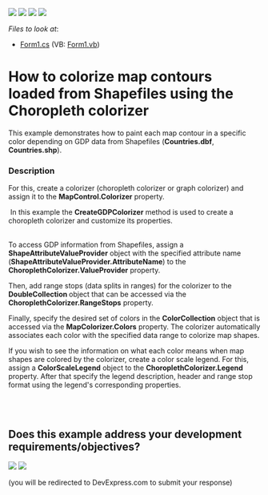 <!-- default badges list -->
![](https://img.shields.io/endpoint?url=https://codecentral.devexpress.com/api/v1/VersionRange/128576138/13.1.4%2B)
[![](https://img.shields.io/badge/Open_in_DevExpress_Support_Center-FF7200?style=flat-square&logo=DevExpress&logoColor=white)](https://supportcenter.devexpress.com/ticket/details/E4691)
[![](https://img.shields.io/badge/📖_How_to_use_DevExpress_Examples-e9f6fc?style=flat-square)](https://docs.devexpress.com/GeneralInformation/403183)
[![](https://img.shields.io/badge/💬_Leave_Feedback-feecdd?style=flat-square)](#does-this-example-address-your-development-requirementsobjectives)
<!-- default badges end -->
<!-- default file list -->
*Files to look at*:

* [Form1.cs](./CS/Colorizer/Form1.cs) (VB: [Form1.vb](./VB/Colorizer/Form1.vb))
<!-- default file list end -->
# How to colorize map contours loaded from Shapefiles using the Choropleth colorizer 


<p>This example demonstrates how to paint each map contour in a specific color depending on GDP data from Shapefiles (<strong>Countries.dbf</strong>, <strong>Countries.shp</strong>).</p>


<h3>Description</h3>

<p>For this, create a colorizer (choropleth colorizer or graph colorizer) and assign it to the <strong>MapControl.Colorizer</strong> property. </p><p>&nbsp;In this example the <strong>CreateGDPColorizer</strong> method is used to create a choropleth colorizer and customize its properties.</p><p><br />
To access GDP information from Shapefiles, assign a <strong>ShapeAttributeValueProvider</strong> object with the specified attribute name (<strong>ShapeAttributeValueProvider.AttributeName</strong>) to the <strong>ChoroplethColorizer.ValueProvider</strong> property.</p><p>Then, add range stops (data splits in ranges) for the colorizer to the<strong> DoubleCollection </strong>object that can be accessed via the <strong>ChoroplethColorizer.RangeStops</strong> property.</p><p>Finally, specify the desired set of colors in the <strong>ColorCollection</strong> object that is accessed via the <strong>MapColorizer.Colors</strong> property. The colorizer automatically associates each color with the specified data range to colorize map shapes. </p><p>If you wish to see the information on what each color means when map shapes are colored by the colorizer, create a color scale legend. For this, assign a <strong>ColorScaleLegend</strong> object to the <strong>ChoroplethColorizer.Legend</strong> property. After that specify the legend description, header and range stop format using the legend&#39;s corresponding properties. </p><br />


<br/>


<!-- feedback -->
## Does this example address your development requirements/objectives?

[<img src="https://www.devexpress.com/support/examples/i/yes-button.svg"/>](https://www.devexpress.com/support/examples/survey.xml?utm_source=github&utm_campaign=winforms-map-create-choropleth-map-based-on-shapefile&~~~was_helpful=yes) [<img src="https://www.devexpress.com/support/examples/i/no-button.svg"/>](https://www.devexpress.com/support/examples/survey.xml?utm_source=github&utm_campaign=winforms-map-create-choropleth-map-based-on-shapefile&~~~was_helpful=no)

(you will be redirected to DevExpress.com to submit your response)
<!-- feedback end -->
